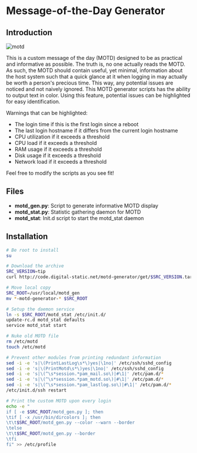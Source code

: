 # Message-of-the-Day Generator #

## Introduction ##

![motd](http://code.digital-static.net/motd-generator/raw/tip/doc/motd.png)

This is a custom message of the day (MOTD) designed to be as practical and
informative as possible. The truth is, no one actually reads the MOTD. As such,
the MOTD should contain useful, yet minimal, information about the host system
such that a quick glance at it when logging in may actually be worth a person's
precious time. This way, any potential issues are noticed and not naively
ignored. This MOTD generator scripts has the ability to output text in color.
Using this feature, potential issues can be highlighted for easy identification.

Warnings that can be highlighted:

* The login time if this is the first login since a reboot
* The last login hostname if it differs from the current login hostname
* CPU utilization if it exceeds a threshold
* CPU load if it exceeds a threshold
* RAM usage if it exceeds a threshold
* Disk usage if it exceeds a threshold
* Network load if it exceeds a threshold

Feel free to modify the scripts as you see fit!


## Files ##

* **motd_gen.py**: Script to generate informative MOTD display
* **motd_stat.py**: Statistic gathering daemon for MOTD
* **motd_stat**: Init.d script to start the motd_stat daemon


## Installation ##

```bash
# Be root to install
su

# Download the archive
SRC_VERSION=tip
curl http://code.digital-static.net/motd-generator/get/$SRC_VERSION.tar.gz | tar -zxv

# Move local copy
SRC_ROOT=/usr/local/motd_gen
mv *-motd-generator-* $SRC_ROOT

# Setup the daemon service
ln -s $SRC_ROOT/motd_stat /etc/init.d/
update-rc.d motd_stat defaults
service motd_stat start

# Nuke old MOTD file
rm /etc/motd
touch /etc/motd

# Prevent other modules from printing redundant information
sed -i -e 's|\(PrintLastLog\s*\)yes|\1no|' /etc/ssh/sshd_config
sed -i -e 's|\(PrintMotd\s*\)yes|\1no|' /etc/ssh/sshd_config
sed -i -e 's|\(^\s*session.*pam_mail.so\)|#\1|' /etc/pam.d/*
sed -i -e 's|\(^\s*session.*pam_motd.so\)|#\1|' /etc/pam.d/*
sed -i -e 's|\(^\s*session.*pam_lastlog.so\)|#\1|' /etc/pam.d/*
/etc/init.d/ssh restart

# Print the custom MOTD upon every login
echo -e "
if [ -e $SRC_ROOT/motd_gen.py ]; then
\tif [ -x /usr/bin/dircolors ]; then
\t\t$SRC_ROOT/motd_gen.py --color --warn --border
\telse
\t\t$SRC_ROOT/motd_gen.py --border
\tfi
fi" >> /etc/profile
```
